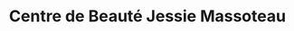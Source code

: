 ---
title: "Centre de Beauté Jessie Massoteau"
url: /issy-les-moulineaux/centre-de-beaute-jessie-massoteau/
shop: coiffeur
---